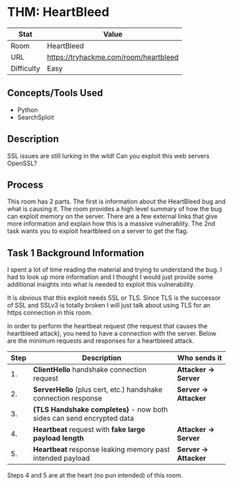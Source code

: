# THM: HeartBleed

| Stat       | Value                                        |
| ---------- | -------------------------------------------- |
| Room       | HeartBleed                                   |
| URL        | https://tryhackme.com/room/heartbleed        |
| Difficulty | Easy                                         |

## Concepts/Tools Used

- Python
- SearchSploit

## Description

SSL issues are still lurking in the wild! Can you exploit this web servers OpenSSL?

## Process

This room has 2 parts. The first is information about the HeartBleed bug and what is causing it. The room provides a high level summary of how the bug can exploit memory on the server. There are a few external links that give more information and explain how this is a massive vulnerablity. The 2nd task wants you to exploit heartbleed on a server to get the flag.

## Task 1 Background Information

I spent a lot of time reading the material and trying to understand the bug. I had to look up more information and I thought I would just provide some additional insights into what is needed to exploit this vulnerability.

It is obvious that this exploit needs SSL or TLS. Since TLS is the successor of SSL and SSLv3 is totally broken I will just talk about using TLS for an https connection in this room.

In order to perform the heartbeat request (the request that causes the heartbleed attack), you need to have a connection with the server. Below are the minimum requests and responses for a heartbleed attack.

| Step | Description | Who sends it |
| ---- | ----------- | ------------ |
| 1. | **ClientHello** handshake connection request | **Attacker -> Server** |
| 2. | **ServerHello** (plus cert, etc.) handshake connection response | **Server -> Attacker** |
| 3. | **(TLS Handshake completes)** - now both sides can send encrypted data |  |
| 4. | **Heartbeat** request with **fake large payload length** | **Attacker -> Server** |
| 5. | **Heartbeat** response leaking memory past intended payload | **Server -> Attacker** |

Steps 4 and 5 are at the heart (no pun intended) of this room.
